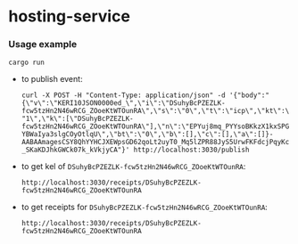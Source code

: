 # hosting-service

### Usage example

`cargo run`

* to publish event:

    ```curl -X POST -H "Content-Type: application/json" -d '{"body":"{\"v\":\"KERI10JSON0000ed_\",\"i\":\"DSuhyBcPZEZLK-fcw5tzHn2N46wRCG_ZOoeKtWTOunRA\",\"s\":\"0\",\"t\":\"icp\",\"kt\":\"1\",\"k\":[\"DSuhyBcPZEZLK-fcw5tzHn2N46wRCG_ZOoeKtWTOunRA\"],\"n\":\"EPYuj8mq_PYYsoBKkzX1kxSPGYBWaIya3slgCOyOtlqU\",\"bt\":\"0\",\"b\":[],\"c\":[],\"a\":[]}-AABAAmagesCSY8QhYYHCJXEWpsGD62qoLt2uyT0_Mq5lZPR88JyS5UrwFKFdcjPqyKc_SKaKDJhkGWCk07k_kVkjyCA"}' http://localhost:3030/publish```
    
* to get kel of `DSuhyBcPZEZLK-fcw5tzHn2N46wRCG_ZOoeKtWTOunRA`: 

    ```http://localhost:3030/receipts/DSuhyBcPZEZLK-fcw5tzHn2N46wRCG_ZOoeKtWTOunRA```

* to get receipts for `DSuhyBcPZEZLK-fcw5tzHn2N46wRCG_ZOoeKtWTOunRA`: 

    ```http://localhost:3030/receipts/DSuhyBcPZEZLK-fcw5tzHn2N46wRCG_ZOoeKtWTOunRA```
